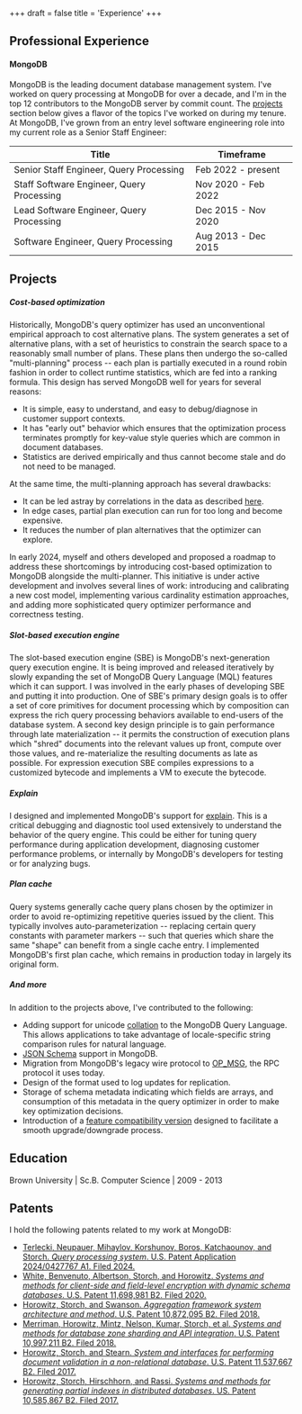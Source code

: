 +++
draft = false
title = 'Experience'
+++

## Professional Experience

#### MongoDB

MongoDB is the leading document database management system. I've worked on query processing
at MongoDB for over a decade, and I'm in the top 12 contributors to the MongoDB server by commit count.
The [projects](#projects) section below gives a flavor of the topics I've worked on during my tenure.
At MongoDB, I've grown from an entry level software engineering role into my current role as a Senior Staff Engineer:

Title | Timeframe
------|----------
Senior Staff Engineer, Query Processing | Feb 2022 - present
Staff Software Engineer, Query Processing | Nov 2020 - Feb 2022
Lead Software Engineer, Query Processing | Dec 2015 - Nov 2020
Software Engineer, Query Processing | Aug 2013 - Dec 2015

## Projects

##### Cost-based optimization

Historically, MongoDB's query optimizer has used an unconventional empirical approach to cost alternative
plans. The system generates a set of alternative plans, with a set of heuristics to constrain the search
space to a reasonably small number of plans. These plans then undergo the so-called "multi-planning"
process -- each plan is partially executed in a round robin fashion in order to collect runtime statistics,
which are fed into a ranking formula. This design has served MongoDB well for years for several reasons:
* It is simple, easy to understand, and easy to debug/diagnose in customer support contexts.
* It has "early out" behavior which ensures that the optimization process terminates promptly for key-value
style queries which are common in document databases.
* Statistics are derived empirically and thus cannot become stale and do not need to be managed.

At the same time, the multi-planning approach has several drawbacks:
* It can be led astray by correlations in the data as described <a href="https://jira.mongodb.org/browse/SERVER-20616">here</a>.
* In edge cases, partial plan execution can run for too long and become expensive.
* It reduces the number of plan alternatives that the optimizer can explore.

In early 2024, myself and others developed and proposed a roadmap to address
these shortcomings by introducing cost-based optimization to MongoDB alongside
the multi-planner. This initiative is under active development and involves
several lines of work: introducing and calibrating a new cost model,
implementing various cardinality estimation approaches, and adding more
sophisticated query optimizer performance and correctness testing.

##### Slot-based execution engine

The slot-based execution engine (SBE) is MongoDB's next-generation query execution
engine. It is being improved and released iteratively by slowly expanding the set of
MongoDB Query Language (MQL) features which it can support. I was involved in the early
phases of developing SBE and putting it into production. One of SBE's primary design goals is to
offer a set of core primitives for document processing which by composition can express
the rich query processing behaviors available to end-users of the database system. A second
key design principle is to gain performance through late materialization -- it permits the
construction of execution plans which "shred" documents into the relevant values up front,
compute over those values, and re-materialize the resulting documents as late as possible.
For expression execution SBE compiles expressions to a customized bytecode and
implements a VM to execute the bytecode.

##### Explain

I designed and implemented MongoDB's support for <a
href="https://www.mongodb.com/docs/manual/reference/command/explain/">explain</a>.
This is a critical debugging and diagnostic tool used extensively to understand
the behavior of the query engine. This could be either for tuning query
performance during application development, diagnosing customer performance
problems, or internally by MongoDB's developers for testing or for analyzing
bugs.

##### Plan cache

Query systems generally cache query plans chosen by the optimizer in order to
avoid re-optimizing repetitive queries issued by the client. This typically
involves auto-parameterization -- replacing certain query constants with
parameter markers -- such that queries which share the same "shape" can benefit
from a single cache entry. I implemented MongoDB's first plan cache, which
remains in production today in largely its original form.

##### And more

In addition to the projects above, I've contributed to the following:
* Adding support for unicode <a href="https://www.mongodb.com/docs/manual/reference/collation/">collation</a> to the MongoDB Query Language.
This allows applications to take advantage of locale-specific string comparison rules for natural language.
* <a href="https://json-schema.org/">JSON Schema</a> support in MongoDB.
* Migration from MongoDB's legacy wire protocol to <a href="https://www.mongodb.com/docs/manual/reference/mongodb-wire-protocol/#std-label-wire-op-msg">OP_MSG</a>, the RPC protocol it uses today.
* Design of the format used to log updates for replication.
* Storage of schema metadata indicating which fields are arrays, and consumption of this metadata in the query optimizer
in order to make key optimization decisions.
* Introduction of a <a href="https://www.mongodb.com/docs/manual/reference/command/setFeatureCompatibilityVersion/">feature compatibility version</a>
designed to facilitate a smooth upgrade/downgrade process.

## Education

Brown University | Sc.B. Computer Science | 2009 - 2013

## Patents

I hold the following patents related to my work at MongoDB:

* <a class="link-secondary text-decoration-none" href="https://patents.google.com/patent/US20240427767A1/en" target="_blank"> Terlecki, Neupauer, Mihaylov, Korshunov, Boros, Katchaounov, and Storch.
<em>Query processing system</em>. U.S. Patent Application 2024/0427767 A1. Filed 2024.</a>
* <a class="link-secondary text-decoration-none" href="https://patents.google.com/patent/US11698981B2/en" target="_blank"> White, Benvenuto, Albertson, Storch, and Horowitz. <em>
Systems and methods for client-side and field-level encryption with dynamic schema databases</em>. U.S. Patent 11,698,981 B2. Filed 2020.</a>
* <a class="link-secondary text-decoration-none" href="https://patents.google.com/patent/US10872095B2/en" target="_blank"> Horowitz, Storch, and Swanson. <em>
Aggregation framework system architecture and method</em>. U.S. Patent 10,872,095 B2. Filed 2018.</a>
* <a class="link-secondary text-decoration-none" href="https://patents.google.com/patent/US10997211B2/en" target="_blank">Merriman, Horowitz, Mintz, Nelson, Kumar, Storch, et al.<em>
Systems and methods for database zone sharding and API integration</em>. U.S. Patent 10,997,211 B2. Filed 2018.</a>
* <a class="link-secondary text-decoration-none" href="https://patents.google.com/patent/US11537667B2/en" target="_blank"> Horowitz, Storch, and Stearn. <em>
System and interfaces for performing document validation in a non-relational database</em>. U.S. Patent 11,537,667 B2. Filed 2017.</a>
* <a class="link-secondary text-decoration-none" href="https://patents.google.com/patent/US10585867B2/en" target="_blank"> Horowitz, Storch, Hirschhorn, and Rassi.<em>
Systems and methods for generating partial indexes in distributed databases</em>. US. Patent 10,585,867 B2. Filed 2017.</a>